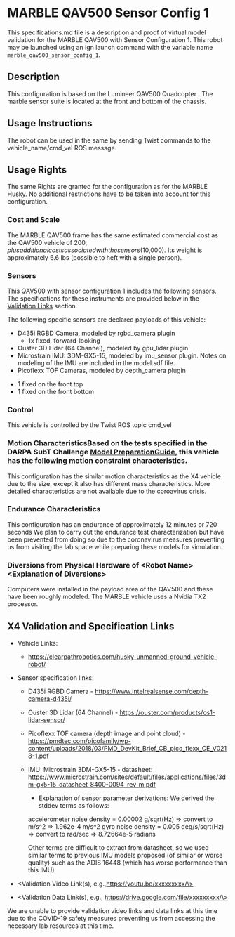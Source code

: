 <!---This is a Markdown description of a robot model submitted for inclusion in the DARPA Subterranean Challenge Technology Repository -->

# MARBLE QAV500 Sensor Config 1
This specifications.md file is a description and proof of virtual model validation for the MARBLE QAV500 with Sensor Configuration 1. This robot may be launched using an ign launch command with the variable name `marble_qav500_sensor_config_1`.

## Description
This configuration is based on the Lumineer QAV500 Quadcopter . The marble sensor suite is located at the front and bottom of the chassis.  

## Usage Instructions
The robot can be used in the same by sending Twist commands to the vehicle_name/cmd_vel ROS message.  

## Usage Rights
The same Rights are granted for the configuration as for the MARBLE Husky. No additional restrictions have to be taken into account for this configuration.

### Cost and Scale
The MARBLE QAV500 frame has the same estimated commercial cost as the QAV500 vehicle of $200, plus additional costs associated with the sensors ($10,000). Its weight is approximately 6.6 lbs (possible to heft with a single person).  

### Sensors
This QAV500 with sensor configuration 1 includes the following sensors. The specifications for these instruments are provided below in the [Validation Links](#validation_links) section.

The following specific sensors are declared payloads of this vehicle:

* D435i RGBD Camera, modeled by rgbd_camera plugin
  - 1x fixed, forward-looking
* Ouster 3D Lidar (64 Channel), modeled by gpu_lidar plugin
* Microstrain IMU: 3DM-GX5-15, modeled by imu_sensor plugin. Notes on modeling of the IMU are included in the model.sdf file.  
* Picoflexx TOF Cameras, modeled by depth_camera plugin
- 1 fixed on the front top
- 1 fixed on the front bottom 


### Control
This vehicle is controlled by the Twist ROS topic cmd_vel

### Motion CharacteristicsBased on the tests specified in the DARPA SubT Challenge [Model PreparationGuide](https://subtchallenge.com/\<fix_me\>), this vehicle has the following motion constraint characteristics. 

This configuration has the similar motion characteristics as the X4 vehicle due to the size, except it also has different mass characteristics. More detailed characteristics are not available due to the coroavirus crisis.  

### Endurance Characteristics
This configuration has an endurance of approximately 12 minutes or 720 seconds  We plan to carry out the endurance test characterization but have been prevented from doing so due to the coronavirus measures preventing us from visiting the lab space while preparing these models for simulation.  

### Diversions from Physical Hardware of \<Robot Name\> <Explanation of Diversions\>
Computers were installed in the payload area of the QAV500 and these have been roughly modeled.  The MARBLE vehicle uses a Nvidia TX2 processor.

## <a name="validation_links"></a>X4 Validation and Specification Links
* Vehicle Links:
  * https://clearpathrobotics.com/husky-unmanned-ground-vehicle-robot/

* Sensor specification links:
  * D435i RGBD Camera - https://www.intelrealsense.com/depth-camera-d435i/
  * Ouster 3D Lidar (64 Channel) - https://ouster.com/products/os1-lidar-sensor/
  * Picoflexx TOF camera (depth image and point cloud) - https://pmdtec.com/picofamily/wp-content/uploads/2018/03/PMD_DevKit_Brief_CB_pico_flexx_CE_V0218-1.pdf
  * IMU: Microstrain 3DM-GX5-15 - datasheet: https://www.microstrain.com/sites/default/files/applications/files/3dm-gx5-15_datasheet_8400-0094_rev_m.pdf
    * Explanation of sensor parameter derivations:
	We derived the stddev terms as follows:

	accelerometer noise density = 0.00002 g/sqrt(Hz) 
		=> convert to m/s^2 => 1.962e-4 m/s^2
	gyro noise density = 0.005 deg/s/sqrt(Hz)
		=> convert to rad/sec => 8.72664e-5 radians

	Other terms are difficult to extract from datasheet, so we used similar terms to previous IMU models proposed (of similar or worse quality) such as the ADIS 16448 (which has worse performance than this IMU). 

* \<Validation Video Link(s), e.g.,https://youtu.be/xxxxxxxxx/\>
* \<Validation Data Link(s), e.g., https://drive.google.com/file/xxxxxxxxx/\>

We are unable to provide validation video links and data links at this time due to the COVID-19 safety measures preventing us from accessing the necessary lab resources at this time.  
